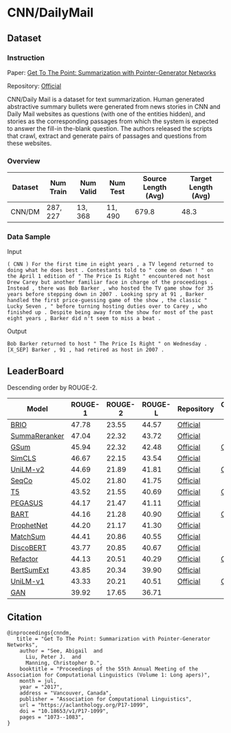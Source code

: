 # CNN/DailyMail

## Dataset

### Instruction

Paper: [Get To The Point: Summarization with Pointer-Generator Networks](https://arxiv.org/abs/1704.04368)

Repository: [Official](https://github.com/abisee/cnn-dailymail)

CNN/Daily Mail is a dataset for text summarization. Human generated abstractive summary bullets were generated from news stories in CNN and Daily Mail websites as questions (with one of the entities hidden), and stories as the corresponding passages from which the system is expected to answer the fill-in the-blank question. The authors released the scripts that crawl, extract and generate pairs of passages and questions from these websites.

### Overview

| Dataset | Num Train | Num Valid | Num Test | Source Length (Avg) | Target Length (Avg) |
| ------- | --------- | --------- | -------- | ------------------- | ------------------- |
| CNN/DM  | $287,227$ | $13,368$  | $11,490$ | $679.8$             | $48.3$              |

### Data Sample

Input
```
( CNN ) For the first time in eight years , a TV legend returned to doing what he does best . Contestants told to " come on down ! " on the April 1 edition of " The Price Is Right " encountered not host Drew Carey but another familiar face in charge of the proceedings . Instead , there was Bob Barker , who hosted the TV game show for 35 years before stepping down in 2007 . Looking spry at 91 , Barker handled the first price-guessing game of the show , the classic " Lucky Seven , " before turning hosting duties over to Carey , who finished up . Despite being away from the show for most of the past eight years , Barker did n't seem to miss a beat .
```
Output
```
Bob Barker returned to host " The Price Is Right " on Wednesday . [X_SEP] Barker , 91 , had retired as host in 2007 .
```
## LeaderBoard

Descending order by ROUGE-2.

| Model                                                        | ROUGE-1 | ROUGE-2 | ROUGE-L | Repository                                                   | Generated Text                                               |
| ------------------------------------------------------------ | ------- | ------- | ------- | ------------------------------------------------------------ | ------------------------------------------------------------ |
| [BRIO](https://arxiv.org/abs/2203.16804)                     | $47.78$ | $23.55$ | $44.57$ | [Official](https://github.com/yixinL7/BRIO)                  |                                                              |
| [SummaReranker](https://arxiv.org/abs/2203.06569)            | $47.04$ | $22.32$ | $43.72$ | [Official](https://github.com/ntunlp/SummaReranker)          |                                                              |
| [GSum](https://arxiv.org/abs/2010.08014)                     | $45.94$ | $22.32$ | $42.48$ | [Official](https://github.com/neulab/guided_summarization)   | [Corpus](https://drive.google.com/drive/folders/1lfGRNkP0dxb9oRlIi0hO4zvYG_hUtcX8?usp=sharing) |
| [SimCLS](https://arxiv.org/abs/2106.01890)                   | $46.67$ | $22.15$ | $43.54$ | [Official](https://github.com/yixinL7/SimCLS)                |                                                              |
| [UniLM-v2](https://arxiv.org/abs/2002.12804)                 | $44.69$ | $21.89$ | $41.81$ | [Official](https://github.com/microsoft/unilm)               | [Corpus](https://drive.google.com/drive/folders/1E_yBKCWH9G3BpPRi7xdiEps9Em26zdAa?usp=sharing) |
| [SeqCo](https://arxiv.org/abs/2109.03481)                    | $45.02$ | $21.80$ | $41.75$ | [Official](https://github.com/xssstory/SeqCo)                |                                                              |
| [T5](https://arxiv.org/abs/1910.10683)                       | $43.52$ | $21.55$ | $40.69$ | [Official](https://github.com/google-research/text-to-text-transfer-transformer) | [Corpus](https://drive.google.com/drive/folders/1WfHPgx6o4jGF3riwYTUsejmScZjo888p?usp=sharing) |
| [PEGASUS](https://arxiv.org/abs/1912.08777)                  | $44.17$ | $21.47$ | $41.11$ | [Official](https://github.com/google-research/pegasus)       |                                                              |
| [BART](https://arxiv.org/abs/1910.13461)                     | $44.16$ | $21.28$ | $40.90$ | [Official](https://github.com/facebookresearch/fairseq/tree/main/examples/bart) | [Corpus](https://drive.google.com/drive/folders/1k1eROTpSe9cvoKLT1v3wXd_BRKME9ROn?usp=sharing) |
| [ProphetNet](https://arxiv.org/abs/2001.04063)               | $44.20$ | $21.17$ | $41.30$ | [Official](https://github.com/microsoft/ProphetNet)          |                                                              |
| [MatchSum](https://arxiv.org/abs/2004.08795)                 | $44.41$ | $20.86$ | $40.55$ | [Official](https://github.com/maszhongming/MatchSum)         |                                                              |
| [DiscoBERT](https://www.cs.utexas.edu/~jcxu/material/ACL20/DiscoBERT_ACL2020.pdf) | $43.77$ | $20.85$ | $40.67$ | [Official](https://github.com/jiacheng-xu/DiscoBERT)         |                                                              |
| [Refactor](https://arxiv.org/abs/2104.07210)                 | $44.13$ | $20.51$ | $40.29$ | [Official](https://github.com/yixinL7/Refactoring-Summarization) | [Corpus](https://drive.google.com/drive/folders/1Qgkphp1UEjlLfMPZ85h7LwpeVwfLBN0-?usp=sharing) |
| [BertSumExt](https://arxiv.org/abs/1908.08345)               | $43.85$ | $20.34$ | $39.90$ | [Official](https://github.com/nlpyang/PreSumm)               |                                                              |
| [UniLM-v1](https://arxiv.org/abs/1905.03197)                 | $43.33$ | $20.21$ | $40.51$ | [Official](https://github.com/microsoft/unilm)               | [Corpus](https://drive.google.com/drive/folders/1x7q0kl8BwpeS3Fa-uFapY_CfJDZhelTT?usp=sharing) |
| [GAN](https://arxiv.org/abs/1711.09357)                      | $39.92$ | $17.65$ | $36.71$ |                                                              |                                                              |

## Citation
```
@inproceedings{cnndm, 
   title = "Get To The Point: Summarization with Pointer-Generator Networks", 
    author = "See, Abigail  and 
      Liu, Peter J.  and 
      Manning, Christopher D.", 
    booktitle = "Proceedings of the 55th Annual Meeting of the Association for Computational Linguistics (Volume 1: Long apers)", 
    month = jul, 
    year = "2017", 
    address = "Vancouver, Canada", 
    publisher = "Association for Computational Linguistics", 
    url = "https://aclanthology.org/P17-1099", 
    doi = "10.18653/v1/P17-1099", 
    pages = "1073--1083", 
}
```

